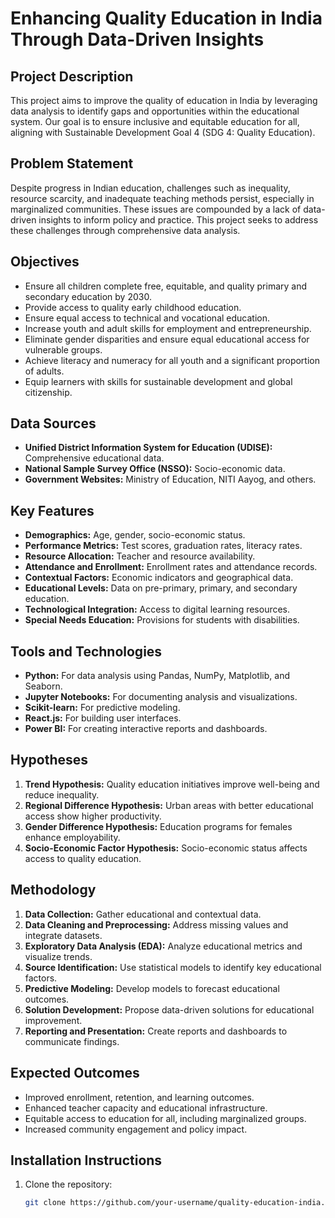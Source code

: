 # Enhancing Quality Education in India Through Data-Driven Insights

## Project Description

This project aims to improve the quality of education in India by leveraging data analysis to identify gaps and opportunities within the educational system. Our goal is to ensure inclusive and equitable education for all, aligning with Sustainable Development Goal 4 (SDG 4: Quality Education).

## Problem Statement

Despite progress in Indian education, challenges such as inequality, resource scarcity, and inadequate teaching methods persist, especially in marginalized communities. These issues are compounded by a lack of data-driven insights to inform policy and practice. This project seeks to address these challenges through comprehensive data analysis.

## Objectives

- Ensure all children complete free, equitable, and quality primary and secondary education by 2030.
- Provide access to quality early childhood education.
- Ensure equal access to technical and vocational education.
- Increase youth and adult skills for employment and entrepreneurship.
- Eliminate gender disparities and ensure equal educational access for vulnerable groups.
- Achieve literacy and numeracy for all youth and a significant proportion of adults.
- Equip learners with skills for sustainable development and global citizenship.

## Data Sources

- **Unified District Information System for Education (UDISE):** Comprehensive educational data.
- **National Sample Survey Office (NSSO):** Socio-economic data.
- **Government Websites:** Ministry of Education, NITI Aayog, and others.

## Key Features

- **Demographics:** Age, gender, socio-economic status.
- **Performance Metrics:** Test scores, graduation rates, literacy rates.
- **Resource Allocation:** Teacher and resource availability.
- **Attendance and Enrollment:** Enrollment rates and attendance records.
- **Contextual Factors:** Economic indicators and geographical data.
- **Educational Levels:** Data on pre-primary, primary, and secondary education.
- **Technological Integration:** Access to digital learning resources.
- **Special Needs Education:** Provisions for students with disabilities.

## Tools and Technologies

- **Python:** For data analysis using Pandas, NumPy, Matplotlib, and Seaborn.
- **Jupyter Notebooks:** For documenting analysis and visualizations.
- **Scikit-learn:** For predictive modeling.
- **React.js:** For building user interfaces.
- **Power BI:** For creating interactive reports and dashboards.

## Hypotheses

1. **Trend Hypothesis:** Quality education initiatives improve well-being and reduce inequality.
2. **Regional Difference Hypothesis:** Urban areas with better educational access show higher productivity.
3. **Gender Difference Hypothesis:** Education programs for females enhance employability.
4. **Socio-Economic Factor Hypothesis:** Socio-economic status affects access to quality education.

## Methodology

1. **Data Collection:** Gather educational and contextual data.
2. **Data Cleaning and Preprocessing:** Address missing values and integrate datasets.
3. **Exploratory Data Analysis (EDA):** Analyze educational metrics and visualize trends.
4. **Source Identification:** Use statistical models to identify key educational factors.
5. **Predictive Modeling:** Develop models to forecast educational outcomes.
6. **Solution Development:** Propose data-driven solutions for educational improvement.
7. **Reporting and Presentation:** Create reports and dashboards to communicate findings.

## Expected Outcomes

- Improved enrollment, retention, and learning outcomes.
- Enhanced teacher capacity and educational infrastructure.
- Equitable access to education for all, including marginalized groups.
- Increased community engagement and policy impact.

## Installation Instructions

1. Clone the repository:
   ```bash
   git clone https://github.com/your-username/quality-education-india.git
